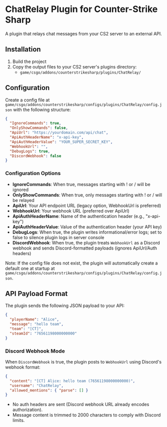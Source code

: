 # ChatRelay Plugin for Counter-Strike Sharp

A plugin that relays chat messages from your CS2 server to an external API.

## Installation

1. Build the project
2. Copy the output files to your CS2 server's plugins directory:
   - `game/csgo/addons/counterstrikesharp/plugins/ChatRelay/`

## Configuration

Create a config file at `game/csgo/addons/counterstrikesharp/configs/plugins/ChatRelay/config.json` with the following structure:

```json
{
  "IgnoreCommands": true,
  "OnlyShowCommands": false,
  "ApiUrl": "https://yourdomain.com/api/chat",
  "ApiAuthHeaderName": "x-api-key",
  "ApiAuthHeaderValue": "YOUR_SUPER_SECRET_KEY",
  "WebhookUrl": "",
  "DebugLogs": true,
  "DiscordWebhook": false
}
```

### Configuration Options

- **IgnoreCommands**: When true, messages starting with ! or / will be ignored
- **OnlyShowCommands**: When true, only messages starting with ! or / will be relayed
- **ApiUrl**: Your API endpoint URL (legacy option, WebhookUrl is preferred)
- **WebhookUrl**: Your webhook URL (preferred over ApiUrl)
- **ApiAuthHeaderName**: Name of the authentication header (e.g., "x-api-key")
- **ApiAuthHeaderValue**: Value of the authentication header (your API key)
- **DebugLogs**: When true, the plugin writes informational/error logs; set to false to silence plugin logs in server console
- **DiscordWebhook**: When true, the plugin treats `WebhookUrl` as a Discord webhook and sends Discord-formatted payloads (ignores ApiUrl/Auth headers)

Note: If the config file does not exist, the plugin will automatically create a default one at startup at `game/csgo/addons/counterstrikesharp/configs/plugins/ChatRelay/config.json`.

## API Payload Format

The plugin sends the following JSON payload to your API:

```json
{
  "playerName": "Alice",
  "message": "hello team",
  "team": "[CT]",
  "steamId": "76561198000000000"
}
```

### Discord Webhook Mode

When `DiscordWebhook` is true, the plugin posts to `WebhookUrl` using Discord's webhook format:

```json
{
  "content": "[CT] Alice: hello team (76561198000000000)",
  "username": "ChatRelay",
  "allowed_mentions": { "parse": [] }
}
```

- No auth headers are sent (Discord webhook URL already encodes authorization).
- Message content is trimmed to 2000 characters to comply with Discord limits.